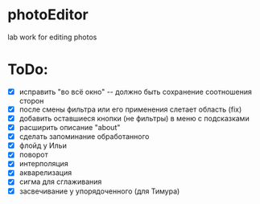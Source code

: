 # photoEditor
lab work for editing photos

# ToDo:
- [X] исправить "во всё окно" -- должно быть сохранение соотношения сторон
- [X] после смены фильтра или его применения слетает область (fix)
- [X] добавить оставшиеся кнопки (не фильтры) в меню с подсказками
- [X] расширить описание "about" 
- [X] сделать запоминание обработанного
- [X] флойд у Ильи
- [X] поворот
- [X] интерполяция
- [X] акварелизация
- [X] сигма для сглаживания
- [X] засвечивание у упорядоченного (для Тимура)
